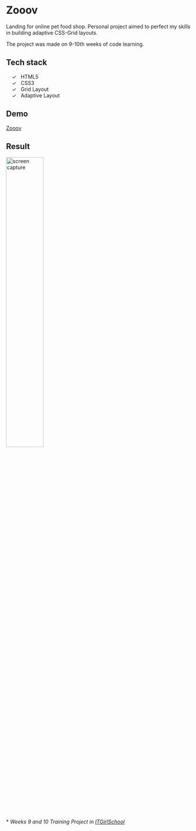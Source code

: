# Zooov

Landing for online pet food shop. Personal project aimed to perfect my skills in building adaptive CSS-Grid layouts. 

The project was made on 9-10th weeks of code learning.

## Tech stack

&nbsp;&nbsp;&nbsp;&nbsp;&check;&nbsp;&nbsp; HTML5<br>
&nbsp;&nbsp;&nbsp;&nbsp;&check;&nbsp;&nbsp; CSS3<br>
&nbsp;&nbsp;&nbsp;&nbsp;&check;&nbsp;&nbsp; Grid Layout<br>
&nbsp;&nbsp;&nbsp;&nbsp;&check;&nbsp;&nbsp; Adaptive Layout<br>

## Demo
[Zooov]

## Result

<img width="45%" alt="screen capture" src="../main/assets/img/captureweb.jpeg">

<br><br> 
\* _Weeks 9 and 10 Training Project in [ITGirlSchool]_ 
  

   [ITGirlSchool]: <https://itgirlschool.com/en>
   [Zooov]: <https://alenagm.github.io/Zooov/>
